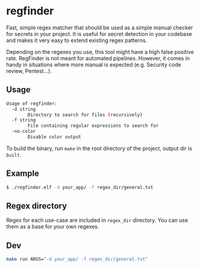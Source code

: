 # regfinder

Fast, simple regex matcher that should be used as a simple manual checker for secrets in your project.
It is useful for secret detection in your codebase and makes it very easy to extend existing regex patterns. 

Depending on the regexes you use, this tool might have a high false positive rate. 
RegFinder is not meant for automated pipelines. However, it comes in handy in situations where more manual is expected (e.g. Security code review, Pentest...).


## Usage

```bash
Usage of regfinder:
  -d string
    	Directory to search for files (recursively)
  -f string
    	File containing regular expressions to search for
  -no-color
    	Disable color output
```

To build the binary, run `make` in the root directory of the project, output dir is `built`.

## Example

```bash
$ ./regfinder.elf -d your_app/ -f regex_dir/general.txt

```

## Regex directory

Regex for each use-case are included in `regex_dir` directory. You can use them as a base for your own regexes.

## Dev

```bash
make run ARGS="-d your_app/ -f regex_dir/general.txt"
```
